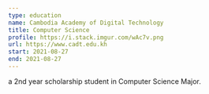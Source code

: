 ```yaml
---
type: education
name: Cambodia Academy of Digital Technology
title: Computer Science
profile: https://i.stack.imgur.com/wAc7v.png
url: https://www.cadt.edu.kh
start: 2021-08-27
end: 2021-08-27
---
```


a 2nd year scholarship student in Computer
Science Major.